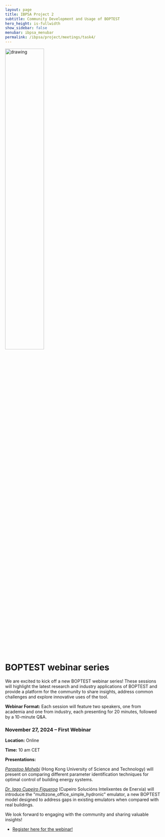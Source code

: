 ```yaml
---
layout: page
title: IBPSA Project 2
subtitle: Community Development and Usage of BOPTEST
hero_height: is-fullwidth
show_sidebar: false
menubar: ibpsa_menubar
permalink: /ibpsa/project/meetings/task4/
---
```


<img src="../../../../images/project2logo.png" alt="drawing" width="50%"/>

# BOPTEST webinar series

We are excited to kick off a new BOPTEST webinar series! These sessions will highlight the latest research and industry applications of BOPTEST and provide a platform for the community to share insights, address common challenges and explore innovative uses of the tool.

**Webinar Format:** Each session will feature two speakers, one from academia and one from industry, each presenting for 20 minutes, followed by a 10-minute Q&A.

### November 27, 2024 – First Webinar

**Location:** Online

**Time:** 10 am CET

**Presentations:**

*<u>Parastoo Mohebi</u>* (Hong Kong University of Science and Technology) will present on comparing different parameter identification techniques for optimal control of building energy systems.

*<u>Dr. Iago Cupeiro Figueroa</u>* (Cupeiro Solucións Intelixentes de Enerxía) will introduce the "multizone_office_simple_hydronic" emulator, a new BOPTEST model designed to address gaps in existing emulators when compared with real buildings.

We look forward to engaging with the community and sharing valuable insights!

- [Register here for the webinar!](https://ucl.zoom.us/webinar/register/WN_dNSmK5iOTBiCTYIfTaq6JA#/registration)
